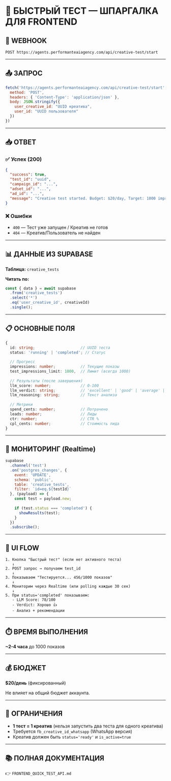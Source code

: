 # 🧪 БЫСТРЫЙ ТЕСТ — ШПАРГАЛКА ДЛЯ FRONTEND

## 📍 WEBHOOK

```
POST https://agents.performanteaiagency.com/api/creative-test/start
```

---

## 📤 ЗАПРОС

```javascript
fetch('https://agents.performanteaiagency.com/api/creative-test/start', {
  method: 'POST',
  headers: { 'Content-Type': 'application/json' },
  body: JSON.stringify({
    user_creative_id: "UUID креатива",
    user_id: "UUID пользователя"
  })
})
```

---

## 📥 ОТВЕТ

### ✅ Успех (200)
```json
{
  "success": true,
  "test_id": "uuid",
  "campaign_id": "...",
  "adset_id": "...",
  "ad_id": "...",
  "message": "Creative test started. Budget: $20/day, Target: 1000 impressions"
}
```

### ❌ Ошибки
- `400` — Тест уже запущен / Креатив не готов
- `404` — Креатив/Пользователь не найден

---

## 📊 ДАННЫЕ ИЗ SUPABASE

**Таблица:** `creative_tests`

**Читать по:**
```javascript
const { data } = await supabase
  .from('creative_tests')
  .select('*')
  .eq('user_creative_id', creativeId)
  .single();
```

---

## 📋 ОСНОВНЫЕ ПОЛЯ

```typescript
{
  id: string;                    // UUID теста
  status: 'running' | 'completed'; // Статус
  
  // Прогресс
  impressions: number;           // Текущие показы
  test_impressions_limit: 1000,  // Лимит (всегда 1000)
  
  // Результаты (после завершения)
  llm_score: number;             // 0-100
  llm_verdict: string;           // 'excellent' | 'good' | 'average' | 'poor'
  llm_reasoning: string;         // Текст анализа
  
  // Метрики
  spend_cents: number;           // Потрачено
  leads: number;                 // Лиды
  ctr: number;                   // CTR %
  cpl_cents: number;             // Стоимость лида
}
```

---

## 🔄 МОНИТОРИНГ (Realtime)

```javascript
supabase
  .channel('test')
  .on('postgres_changes', {
    event: 'UPDATE',
    schema: 'public',
    table: 'creative_tests',
    filter: `id=eq.${testId}`
  }, (payload) => {
    const test = payload.new;
    
    if (test.status === 'completed') {
      showResults(test);
    }
  })
  .subscribe();
```

---

## 🎨 UI FLOW

```
1. Кнопка "Быстрый тест" (если нет активного теста)
   ↓
2. POST запрос → получаем test_id
   ↓
3. Показываем "Тестируется... 456/1000 показов"
   ↓
4. Мониторим через Realtime (или polling каждые 30 сек)
   ↓
5. При status='completed' показываем:
   - LLM Score: 78/100
   - Verdict: Хорошо 👍
   - Анализ + рекомендации
```

---

## ⏱️ ВРЕМЯ ВЫПОЛНЕНИЯ

**~2-4 часа** до 1000 показов

---

## 💰 БЮДЖЕТ

**$20/день** (фиксированный)

Не влияет на общий бюджет аккаунта.

---

## 🚫 ОГРАНИЧЕНИЯ

- **1 тест = 1 креатив** (нельзя запустить два теста для одного креатива)
- Требуется `fb_creative_id_whatsapp` (WhatsApp версия)
- Креатив должен быть `status='ready'` и `is_active=true`

---

## 📚 ПОЛНАЯ ДОКУМЕНТАЦИЯ

👉 `FRONTEND_QUICK_TEST_API.md`

